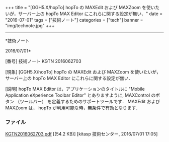 ﻿+++
title = "[GGH5.X/hopTo] hopTo の MAXEdit および MAXZoom を使いたいが，サーバー上の hopTo MAX Editor にこれらに関する設定が無い．"
date = "2016-07-01"
tags = ["技術ノート"]
categories = ["tech"]
banner = "img/technote.jpg"
+++

-----------------------------------------------------------------------------------------------------------------------------

*技術ノート

2016/07/01*


[番号]
技術ノート KGTN 2016062703

[現象]
[GGH5.X/hopTo] hopTo の MAXEdit および MAXZoom
を使いたいが，サーバー上の hopTo MAX Editor にこれらに関する設定が無い．

[説明]
hopTo MAX Editor は，アプリケーションのタイトルに "Mobile Application
eXperience Toolbar Editor" とありますように, MAXControl のボタン
（ツールバー） を定義するためのサポートツールです． MAXEdit および
MAXZoom は， hopTo が利用可能な時，無条件で有効となります．


### ファイル

 
 


[KGTN2016062703.pdf](http://techreport.kitasp.net/attachments/download/2759/KGTN2016062703.pdf)
 [(54.2 KB)] [kitasp 技術センター, 2016/07/01
17:05]


 


 

